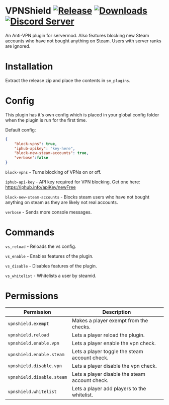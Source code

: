 # VPNShield [![Release](https://img.shields.io/github/release/KarlofDuty/VPNShield.svg)](https://github.com/KarlOfDuty/VPNShield/releases) [![Downloads](https://img.shields.io/github/downloads/KarlOfDuty/VPNShield/total.svg)](https://github.com/KarlOfDuty/VPNShield/releases) [![Discord Server](https://img.shields.io/discord/430468637183442945.svg?label=discord)](https://discord.gg/C5qMvkj)
An Anti-VPN plugin for servermod. Also features blocking new Steam accounts who have not bought anything on Steam. Users with server ranks are ignored.

# Installation

Extract the release zip and place the contents in `sm_plugins`.

# Config

This plugin has it's own config which is placed in your global config folder when the plugin is run for the first time.

Default config:
```json
{
    "block-vpns": true,
    "iphub-apikey": "key-here",
    "block-new-steam-accounts": true,
    "verbose":false
}
```

`block-vpns` - Turns blocking of VPNs on or off.

`iphub-api-key` - API key required for VPN blocking. Get one here: https://iphub.info/apiKey/newFree

`block-new-steam-accounts` - Blocks steam users who have not bought anything on steam as they are likely not real accounts.

`verbose` - Sends more console messages.

# Commands

`vs_reload` - Reloads the vs config.

`vs_enable` - Enables features of the plugin.

`vs_disable` - Disables features of the plugin.

`vs_whitelist` - Whitelists a user by steamid.

# Permissions

| Permission | Description |
|----------  |-----------  |
| `vpnshield.exempt` | Makes a player exempt from the checks. |
| `vpnshield.reload` | Lets a player reload the plugin. |
| `vpnshield.enable.vpn` | Lets a player enable the vpn check. |
| `vpnshield.enable.steam` | Lets a player toggle the steam account check. |
| `vpnshield.disable.vpn` | Lets a player disable the vpn check. |
| `vpnshield.disable.steam` | Lets a player disable the steam account check. |
| `vpnshield.whitelist` | Lets a player add players to the whitelist. |
